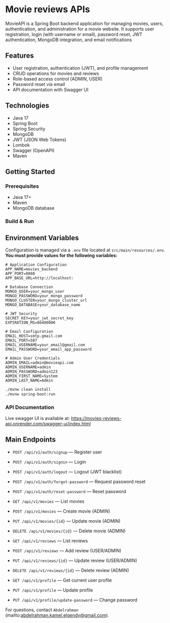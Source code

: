 # Movie reviews APIs

MovieAPI is a Spring Boot backend application for managing movies, users, authentication, and administration for a movie website. 
It supports user registration, login (with username or email), password reset, JWT authentication, MongoDB integration, and email notifications


## Features

- User registration, authentication (JWT), and profile management
- CRUD operations for movies and reviews
- Role-based access control (ADMIN, USER)
- Password reset via email
- API documentation with Swagger UI

## Technologies

- Java 17
- Spring Boot
- Spring Security
- MongoDB
- JWT (JSON Web Tokens)
- Lombok
- Swagger (OpenAPI)
- Maven

## Getting Started

### Prerequisites

- Java 17+
- Maven
- MongoDB database

### Build & Run

## Environment Variables

Configuration is managed via a `.env` file located at `src/main/resources/.env`.  
**You must provide values for the following variables:**

```properties
# Application Configuration
APP_NAME=movies_backend
APP_PORT=8080
APP_BASE_URL=http://localhost:

# Database Connection
MONGO_USER=your_mongo_user
MONGO_PASSWORD=your_mongo_password
MONGO_CLUSTER=your_mongo_cluster_url
MONGO_DATABASE=your_database_name

# JWT Security
SECRET_KEY=your_jwt_secret_key
EXPIRATION_MS=86400000

# Email Configuration
EMAIL_HOST=smtp.gmail.com
EMAIL_PORT=587
EMAIL_USERNAME=your_email@gmail.com
EMAIL_PASSWORD=your_email_app_password

# Admin User Credentials
ADMIN_EMAIL=admin@movieapi.com
ADMIN_USERNAME=admin
ADMIN_PASSWORD=admin123
ADMIN_FIRST_NAME=System
ADMIN_LAST_NAME=Admin
```

```sh
./mvnw clean install
./mvnw spring-boot:run
```

### API Documentation

Live swagger UI is available at: https://movies-reviews-api.onrender.com/swagger-ui/index.html

## Main Endpoints

- `POST /api/v1/auth/signup` — Register user
- `POST /api/v1/auth/signin` — Login
- `POST /api/v1/auth/logout` — Logout (JWT blacklist)
- `POST /api/v1/auth/forgot-password` — Request password reset
- `POST /api/v1/auth/reset-password` — Reset password

- `GET /api/v1/movies` — List movies
- `POST /api/v1/movies` — Create movie (ADMIN)
- `PUT /api/v1/movies/{id}` — Update movie (ADMIN)
- `DELETE /api/v1/movies/{id}` — Delete movie (ADMIN)

- `GET /api/v1/reviews` — List reviews
- `POST /api/v1/reviews` — Add review (USER/ADMIN)
- `PUT /api/v1/reviews/{id}` — Update review (USER/ADMIN)
- `DELETE /api/v1/reviews/{id}` — Delete review (ADMIN)

- `GET /api/v1/profile` — Get current user profile
- `PUT /api/v1/profile` — Update profile
- `PUT /api/v1/profile/update-password` — Change password

For questions, contact `Abdelrahman` (mailto:abdelrahman.kamel.elgendy@gmail.com).
